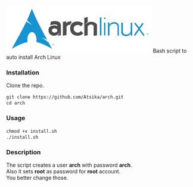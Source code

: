 ![arch.png](arch.png)
Bash script to auto install Arch Linux  

### Installation
Clone the repo.
```
git clone https://github.com/Atsika/arch.git
cd arch
```  

### Usage
```
chmod +x install.sh
./install.sh
```

### Description
The script creates a user **arch** with password **arch**.  
Also it sets **root** as password for **root** account.  
You better change those.  

